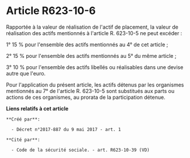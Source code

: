 # Article R623-10-6

Rapportée à la valeur de réalisation de l'actif de placement, la valeur de réalisation des actifs mentionnés à l'article R.
623-10-5 ne peut excéder :

1° 15 % pour l'ensemble des actifs mentionnés au 4° de cet article ;

2° 15 % pour l'ensemble des actifs mentionnés au 5° du même article ;

3° 10 % pour l'ensemble des actifs libellés ou réalisables dans une devise autre que l'euro.

Pour l'application du présent article, les actifs détenus par les organismes mentionnés au 7° de l'article R. 623-10-5 sont
substitués aux parts ou actions de ces organismes, au prorata de la participation détenue.

**Liens relatifs à cet article**

	**Créé par**:

	  - Décret n°2017-887 du 9 mai 2017 - art. 1

	**Cité par**:

	  - Code de la sécurité sociale. - art. R623-10-39 (VD)
